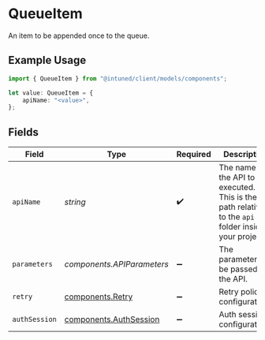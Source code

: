 # QueueItem

An item to be appended once to the queue.

## Example Usage

```typescript
import { QueueItem } from "@intuned/client/models/components";

let value: QueueItem = {
    apiName: "<value>",
};
```

## Fields

| Field                                                                                                       | Type                                                                                                        | Required                                                                                                    | Description                                                                                                 |
| ----------------------------------------------------------------------------------------------------------- | ----------------------------------------------------------------------------------------------------------- | ----------------------------------------------------------------------------------------------------------- | ----------------------------------------------------------------------------------------------------------- |
| `apiName`                                                                                                   | *string*                                                                                                    | :heavy_check_mark:                                                                                          | The name of the API to be executed. This is the file path relative to the `api` folder inside your project. |
| `parameters`                                                                                                | *components.APIParameters*                                                                                  | :heavy_minus_sign:                                                                                          | The parameters to be passed to the API.                                                                     |
| `retry`                                                                                                     | [components.Retry](../../models/components/retry.md)                                                        | :heavy_minus_sign:                                                                                          | Retry policy configurations                                                                                 |
| `authSession`                                                                                               | [components.AuthSession](../../models/components/authsession.md)                                            | :heavy_minus_sign:                                                                                          | Auth session configurations                                                                                 |